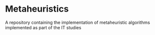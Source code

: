 # Metaheuristics

A repository containing the implementation of metaheuristic algorithms implemented as part of the IT studies

